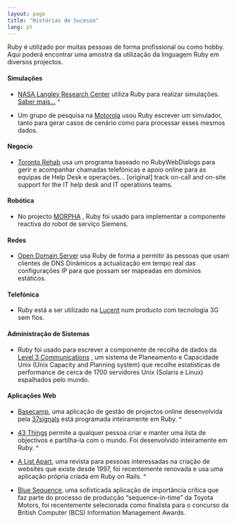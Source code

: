 ```yaml
---
layout: page
title: "Histórias de Sucesso"
lang: pt
---
```


Ruby é utilizado por muitas pessoas de forma profissional ou como hobby.
Aqui poderá encontrar uma amostra da utilização da linguagem Ruby em
diversos projectos.

#### Simulações

* [NASA Langley Research Center][1] utiliza Ruby para realizar
  simulações. [Saber mais…][2]
^

* Um grupo de pesquisa na [Motorola][3] usou Ruby escrever um simulador,
  tanto para gerar casos de cenário como para processar esses mesmos
  dados.

#### Negocio

* [Toronto Rehab][4] usa um programa baseado no RubyWebDialogs para
  gerir e acompanhar chamadas telefónicas e apoio online para as equipas
  de Help Desk e operações… \[original\] track on-call and on-site
  support for the IT help desk and IT operations teams.

#### Robótica

* No projecto [MORPHA][5] , Ruby foi usado para implementar a componente
  reactiva do robot de serviço Siemens.

#### Redes

* [Open Domain Server][6] usa Ruby de forma a permitir ás pessoas que
  usam clientes de DNS Dinâmicos a actualização em tempo real das
  configurações IP para que possam ser mapeadas em domínios estáticos.

#### Telefónica

* Ruby está a ser utilizado na [Lucent][7] num producto com tecnologia
  3G sem fios.

#### Administração de Sistemas

* Ruby foi usado para escrever a componente de recolha de dados da
  [Level 3 Communications][8] , um sistema de Planeamento e Capacidade
  Unix (Unix Capacity and Planning system) que recolhe estatísticas de
  performance de cerca de 1700 servidores Unix (Solaris e Linux)
  espalhados pelo mundo.

#### Aplicações Web

* [Basecamp][9], uma aplicação de gestão de projectos online
  desenvolvida pela [37signals][10] está programada inteiramente em
  Ruby.
^

* [43 Things][11] permite a qualquer pessoa criar e manter uma lista de
  objectivos e partilha-la com o mundo. Foi desenvolvido inteiramente em
  Ruby.
^

* [A List Apart][12], uma revista para pessoas interessadas na criação
  de websites que existe desde 1997, foi recentemente renovada e usa uma
  aplicação própria criada em Ruby on Rails.
^

* [Blue Sequence][13], uma sofisticada aplicação de importância crítica
  que faz parte do processo de producção “sequence-in-time” da Toyota
  Motors, foi recentemente selecionada como finalista para o concurso da
  British Computer (BCS) Information Management Awards.



[1]: http://www.larc.nasa.gov/
[2]: http://www-106.ibm.com/developerworks/linux/library/l-oslab/
[3]: http://www.motorola.com
[4]: http://www.torontorehab.com
[5]: http://www.morpha.de/php_e/index.php3
[6]: http://ods.org/
[7]: http://www.lucent.com/
[8]: http://www.level3.com/
[9]: http://www.basecamphq.com
[10]: http://www.37signals.com
[11]: http://www.43things.com
[12]: http://www.alistapart.com
[13]: http://www.bluefountain.com/casestudies/bfs-deliver-a-2nd-sequence-production-system-for-toyota/

